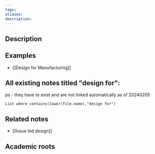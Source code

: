 ```yaml
---
tags: 
aliases: 
description:
---
```


## Description


## Examples 
- [[Design for Manufacturing]]


## All existing notes titled "design for": 
ps - they have to exist and are not linked automatically as of 20240205
```dataview
List where contains(lower(file.name),"design for")
```

## Related notes 
- [[Issue led design]]

## Academic roots
